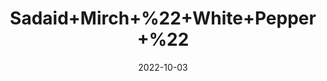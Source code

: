 ---
title: 'Sadaid+Mirch+%22+White+Pepper+%22'
date: '2022-10-03' 
metatag: '' 
inventory: '0' 
draft: false 
# meta description 
shortDescripton: 'White+pepper%ef%bf%bdis+rich+in+flavonoids%2c+and+Vitamins+A%2c+K%2c+and+C.+It+contains+a+large+quantity+of+manganese%2c+iron%2c+and+dietary+fibers%ef%bf%bd'
description: 'Spices'
longdescription: ''
featured: True
# product Price
price: '100.0'
# Product Short Description
shortDescription: 'White+pepper%ef%bf%bdis+rich+in+flavonoids%2c+and+Vitamins+A%2c+K%2c+and+C.+It+contains+a+large+quantity+of+manganese%2c+iron%2c+and+dietary+fibers%ef%bf%bd'
productID: '827B5D56-1629-ED11-9968-005056B3A416'
type: 'products'
category: 'Spices' 
thumnailproduct: 'https://eraconnect.blob.core.windows.net/product-images/aminsaddiquidawakhana/827B5D56-1629-ED11-9968-005056B3A416.webp' 
images:
  - image: 'https://eraconnect.blob.core.windows.net/product-images/aminsaddiquidawakhana/827B5D56-1629-ED11-9968-005056B3A416.webp'  
Variants:
---